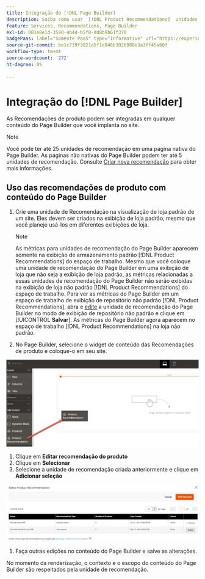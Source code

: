 ```yaml
---
title: Integração do [!DNL Page Builder]
description: Saiba como usar  [!DNL Product Recommendations]  unidades no Page Builder.
feature: Services, Recommendations, Page Builder
exl-id: 001e8e1d-3590-4b44-b5f8-dd8b9b61f370
badgePaas: label="Somente PaaS" type="Informative" url="https://experienceleague.adobe.com/en/docs/commerce/user-guides/product-solutions" tooltip="Aplica-se somente a projetos do Adobe Commerce na nuvem (infraestrutura do PaaS gerenciada pela Adobe) e a projetos locais."
source-git-commit: be1c739f3821a5f1e846b3026088e3a3ff45a60f
workflow-type: tm+mt
source-wordcount: '272'
ht-degree: 0%

---
```


# Integração do [!DNL Page Builder]

As Recomendações de produto podem ser integradas em qualquer conteúdo do Page Builder que você implanta no site.

>[!NOTE]
>
> Você pode ter até 25 unidades de recomendação em uma página nativa do Page Builder. As páginas não nativas do Page Builder podem ter até 5 unidades de recomendação. Consulte [Criar nova recomendação](create.md) para obter mais informações.

## Uso das recomendações de produto com conteúdo do Page Builder

1. Crie uma unidade de Recomendação na visualização de loja padrão de um site. Eles devem ser criados na exibição de loja padrão, mesmo que você planeje usá-los em diferentes exibições de loja.

   >[!NOTE]
   >
   >As métricas para unidades de recomendação do Page Builder aparecem somente na exibição de armazenamento padrão [!DNL Product Recommendations] do espaço de trabalho. Mesmo que você coloque uma unidade de recomendação do Page Builder em uma exibição de loja que não seja a exibição de loja padrão, as métricas relacionadas a essas unidades de recomendação do Page Builder não serão exibidas na exibição de loja não padrão [!DNL Product Recommendations] do espaço de trabalho. Para ver as métricas do Page Builder em um espaço de trabalho de exibição de repositório não padrão [!DNL Product Recommendations], abra e [edite](edit.md) a unidade de recomendação do Page Builder no modo de exibição de repositório não padrão e clique em [!UICONTROL **Salvar**]. As métricas do Page Builder agora aparecem no espaço de trabalho [!DNL Product Recommendations] na loja não padrão.

1. No Page Builder, selecione o widget de conteúdo das Recomendações de produto e coloque-o em seu site.

![Inserir unidade de recomendação](assets/pb-insert.png)

1. Clique em **Editar recomendação do produto**
1. Clique em **Selecionar**
1. Selecione a unidade de recomendação criada anteriormente e clique em **Adicionar seleção**

![Inserir unidade de recomendação](assets/pb-select.png)

1. Faça outras edições no conteúdo do Page Builder e salve as alterações.

No momento da renderização, o contexto e o escopo do conteúdo do Page Builder são respeitados pela unidade de recomendação.
